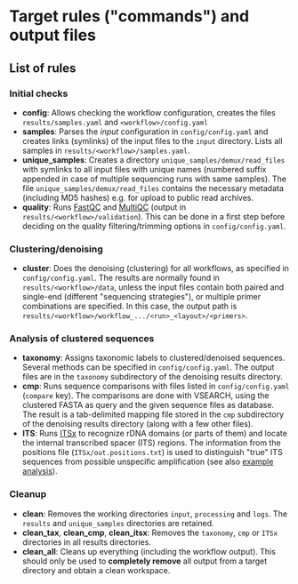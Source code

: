 # Target rules ("commands") and output files

## List of rules

### Initial checks

- **config**: Allows checking the workflow configuration, creates the files `results/samples.yaml` and `<workflow>/config.yaml`
- **samples**: Parses the *input* configuration in `config/config.yaml` and creates links (symlinks) of the input files to the `input` directory. Lists all samples in `results/<workflow>/samples.yaml`.
- **unique_samples**: Creates a directory `unique_samples/demux/read_files` with symlinks to all input files with unique names (numbered suffix appended in case of multiple sequencing runs with same samples). The file `unique_samples/demux/read_files` contains the necessary metadata (including MD5 hashes) e.g. for upload to public read archives.
- **quality**: Runs [FastQC](https://www.bioinformatics.babraham.ac.uk/projects/fastqc) and [MultiQC](https://multiqc.info) (output in `results/<workflow>/validation`). This can be done in a first step before deciding on the quality filtering/trimming options in `config/config.yaml`.

### Clustering/denoising

- **cluster**: Does the denoising (clustering) for all workflows, as specified in `config/config.yaml`. The results are normally found in `results/<workflow>/data`, unless the input files contain both paired and single-end (different "sequencing strategies"), or multiple primer combinations are specified. In this case, the output path is `results/<workflow>/workflow_.../<run>_<layout>/<primers>`.

### Analysis of clustered sequences

- **taxonomy**: Assigns taxonomic labels to clustered/denoised sequences. Several methods can be specified in `config/config.yaml`. The output files are in the `taxonomy` subdirectory of the denoising results directory.
- **cmp**: Runs sequence comparisons with files listed in `config/config.yaml` (`compare` key). The comparisons are done with VSEARCH, using the clustered FASTA as query and the given sequence files as database. The result is a tab-delimited mapping file stored in the `cmp` subdirectory of the denoising results directory (along with a few other files).
- **ITS**: Runs [ITSx](https://microbiology.se/software/itsx) to recognize rDNA domains (or parts of them) and locate the internal transcribed spacer (ITS) regions. The information from the positions file (`ITSx/out.positions.txt`) is used to distinguish "true" ITS sequences from possible unspecific amplification (see also [example analysis](test/R_example/example.md#read-data)).

### Cleanup

- **clean**: Removes the working directories `input`, `processing` and `logs`. The `results` and `unique_samples` directories are retained.
- **clean_tax**, **clean_cmp**, **clean_itsx**: Removes the `taxonomy`, `cmp` or `ITSx` directories in all results directories.
- **clean_all**: Cleans up everything (including the workflow output). This should only be used to **completely remove** all output from a target directory and obtain a clean workspace.
